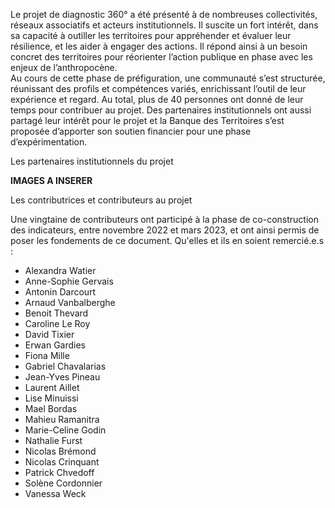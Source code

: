 Le projet de diagnostic 360° a été présenté à de nombreuses collectivités, réseaux associatifs et acteurs institutionnels. Il suscite un fort intérêt, dans sa capacité à outiller les territoires pour appréhender et évaluer leur résilience, et les aider à engager des actions. Il répond ainsi à un besoin concret des territoires pour réorienter l’action publique en phase avec les enjeux de l’anthropocène.  
Au cours de cette phase de préfiguration, une communauté s’est structurée, réunissant des profils et compétences variés, enrichissant l’outil de leur expérience et regard. Au total, plus de 40 personnes ont donné de leur temps pour contribuer au projet. Des partenaires institutionnels ont aussi partagé leur intérêt pour le projet et la Banque des Territoires s’est proposée d’apporter son soutien financier pour une phase d’expérimentation. 

Les partenaires institutionnels du projet

**IMAGES A INSERER**

Les contributrices et contributeurs au projet

Une vingtaine de contributeurs ont participé à la phase de co-construction des indicateurs, entre novembre 2022 et mars 2023, et ont ainsi permis de poser les fondements de ce document. Qu'elles et ils en soient remercié.e.s  : 

* Alexandra Watier
* Anne-Sophie Gervais
* Antonin Darcourt
* Arnaud Vanbalberghe
* Benoit Thevard
* Caroline Le Roy
* David Tixier
* Erwan Gardies
* Fiona Mille
* Gabriel Chavalarias
* Jean-Yves Pineau
* Laurent Aillet
* Lise Minuissi
* Mael Bordas
* Mahieu Ramanitra
* Marie-Celine Godin
* Nathalie Furst
* Nicolas Brémond
* Nicolas Crinquant
* Patrick Chvedoff
* Solène Cordonnier
* Vanessa Weck



